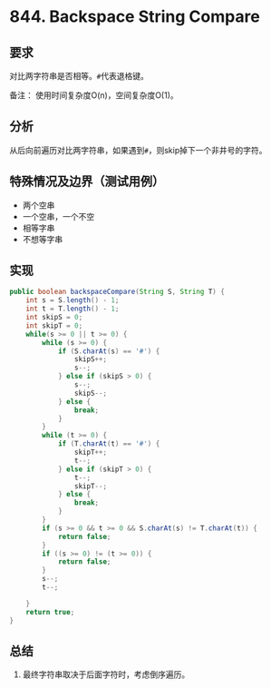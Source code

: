 # 844. Backspace String Compare

## 要求

对比两字符串是否相等。`#`代表退格键。

备注：
使用时间复杂度O(n)，空间复杂度O(1)。

## 分析
从后向前遍历对比两字符串，如果遇到`#`，则skip掉下一个非井号的字符。

## 特殊情况及边界（测试用例）
- 两个空串
- 一个空串，一个不空
- 相等字串
- 不想等字串

## 实现

```java
public boolean backspaceCompare(String S, String T) {
    int s = S.length() - 1;
    int t = T.length() - 1;
    int skipS = 0;
    int skipT = 0;
    while(s >= 0 || t >= 0) {
        while (s >= 0) {
            if (S.charAt(s) == '#') {
                skipS++;
                s--;
            } else if (skipS > 0) {
                s--;
                skipS--;
            } else {
                break;
            }
        }
        while (t >= 0) {
            if (T.charAt(t) == '#') {
                skipT++;
                t--;
            } else if (skipT > 0) {
                t--;
                skipT--;
            } else {
                break;
            }
        }
        if (s >= 0 && t >= 0 && S.charAt(s) != T.charAt(t)) {
            return false;
        }
        if ((s >= 0) != (t >= 0)) {
            return false;
        }
        s--;
        t--;

    }
    return true;
}
```

## 总结

1. 最终字符串取决于后面字符时，考虑倒序遍历。